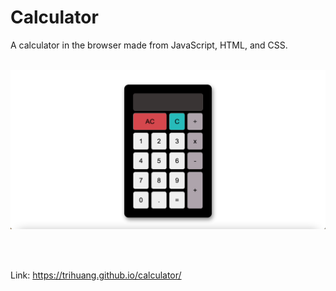 # Calculator

A calculator in the browser made from JavaScript, HTML, and CSS.
<br/>
<br/>

<p align="center">
    <img src="./img/screenshot.png" width=600>
</p>
<br/>
<br/>

Link: https://trihuang.github.io/calculator/
